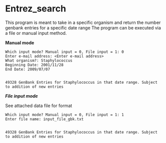 # Entrez_search

This program is meant to take in a specific organism and return the number genbank entries for a specific date range
The program can be executed via a file or manual input method.


**Manual mode**
```
Which input mode? Manual input = 0, File input = 1: 0
Enter e-mail address: <Enter e-mail address>
What organism?: Staphylococcus
Beginning Date: 2001/11/28
End Date: 2009/07/07


49328 GenBank Entries for Staphylococcus in that date range. Subject to addition of new entries

```

***File input mode***

See attached data file for format

```
Which input mode? Manual input = 0, File input = 1: 1
Enter file name: input_file_gbk.txt


49328 GenBank Entries for Staphylococcus in that date range. Subject to addition of new entries

```


